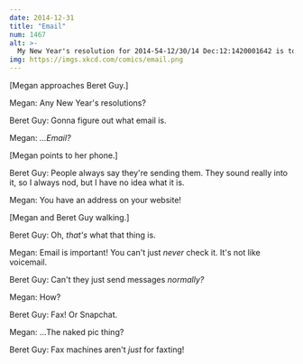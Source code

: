 ```yaml
---
date: 2014-12-31
title: "Email"
num: 1467
alt: >-
  My New Year's resolution for 2014-54-12/30/14 Dec:12:1420001642 is to learn these stupid time formatting strings.
img: https://imgs.xkcd.com/comics/email.png
---
```

[Megan approaches Beret Guy.]

Megan: Any New Year's resolutions?

Beret Guy: Gonna figure out what email is.

Megan: *...Email?*

[Megan points to her phone.]

Beret Guy: People always say they're sending them. They sound really into it, so I always nod, but I have no idea what it is.

Megan: You have an address on your website!

[Megan and Beret Guy walking.]

Beret Guy: Oh, *that's* what that thing is.

Megan: Email is important! You can't just *never* check it. It's not like voicemail.

Beret Guy: Can't they just send messages *normally?*

Megan: How?

Beret Guy: Fax! Or Snapchat.

Megan: ...The naked pic thing?

Beret Guy: Fax machines aren't *just* for faxting!
